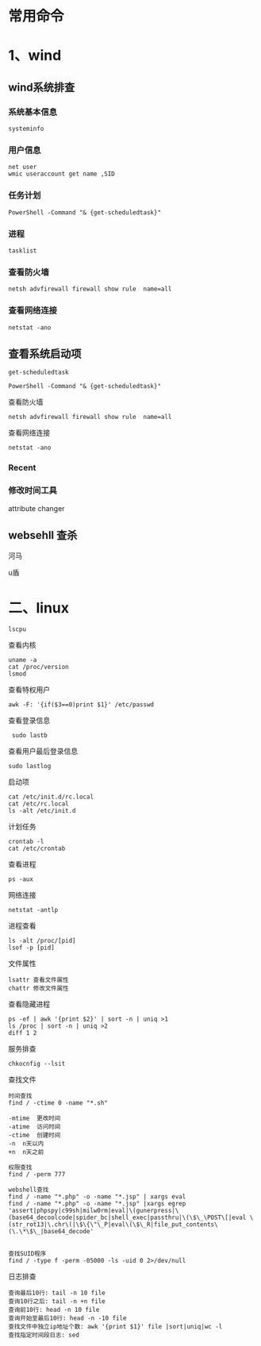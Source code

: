 # 常用命令

# 1、wind

## wind系统排查

### 系统基本信息

```
systeminfo
```

### 用户信息

```
net user
wmic useraccount get name ,SID
```

### 任务计划

```
PowerShell -Command "& {get-scheduledtask}"
```

### 进程

```
tasklist
```

### 查看防火墙

```
netsh advfirewall firewall show rule  name=all
```

### 查看网络连接

```
netstat -ano
```



## 查看系统启动项

```
get-scheduledtask

PowerShell -Command "& {get-scheduledtask}"
```

查看防火墙

```
netsh advfirewall firewall show rule  name=all
```

查看网络连接

```
netstat -ano
```

### Recent

### 修改时间工具

attribute changer

## websehll 查杀

河马

u盾

# 二、linux

```
lscpu
```

查看内核

```
uname -a
cat /proc/version
lsmod
```

查看特权用户

```
awk -F: '{if($3==0)print $1}' /etc/passwd
```

查看登录信息

```
 sudo lastb   
```

查看用户最后登录信息

```
sudo lastlog
```

启动项

```
cat /etc/init.d/rc.local 
cat /etc/rc.local 
ls -alt /etc/init.d 
```

计划任务

```
crontab -l   
cat /etc/crontab 
```

查看进程

```
ps -aux
```

网络连接

```
netstat -antlp
```

进程查看

```
ls -alt /proc/[pid]
lsof -p [pid]
```

文件属性

```
lsattr 查看文件属性
chattr 修改文件属性
```

查看隐藏进程

```
ps -ef | awk '{print $2}' | sort -n | uniq >1
ls /proc | sort -n | uniq >2
diff 1 2
```

服务排查

```
chkocnfig --lsit
```

查找文件

```
时间查找
find / -ctime 0 -name "*.sh"

-mtime  更改时间
-atime  访问时间
-ctime  创建时间
-n  n天以内
+n  n天之前

权限查找
find / -perm 777

webshell查找
find / -name "*.php" -o -name "*.jsp" | xargs eval
find / -name "*.php" -o -name "*.jsp" |xargs egrep 'assert|phpspy|c99sh|milw0rm|eval|\(gunerpress|\(base64_decoolcode|spider_bc|shell_exec|passthru|\(\$\_\POST\[|eval \(str_rot13|\.chr\(|\$\{\"\_P|eval\(\$\_R|file_put_contents\(\.\*\$\_|base64_decode'


查找SUID程序
find / -type f -perm -05000 -ls -uid 0 2>/dev/null
```

日志排查

```
查询最后10行: tail -n 10 file
查询10行之后: tail -n +n file
查询前10行: head -n 10 file
查询开始至最后10行: head -n -10 file
查找文件中独立ip地址个数: awk '{print $1}' file |sort|uniq|wc -l
查找指定时间段日志: sed
```

#
